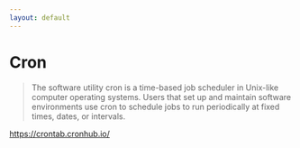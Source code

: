 ```yaml
---
layout: default
---
```


# Cron

> The software utility cron is a time-based job scheduler in
> Unix-like computer operating systems. Users that set up and
> maintain software environments use cron to schedule jobs to
> run periodically at fixed times, dates, or intervals.

https://crontab.cronhub.io/